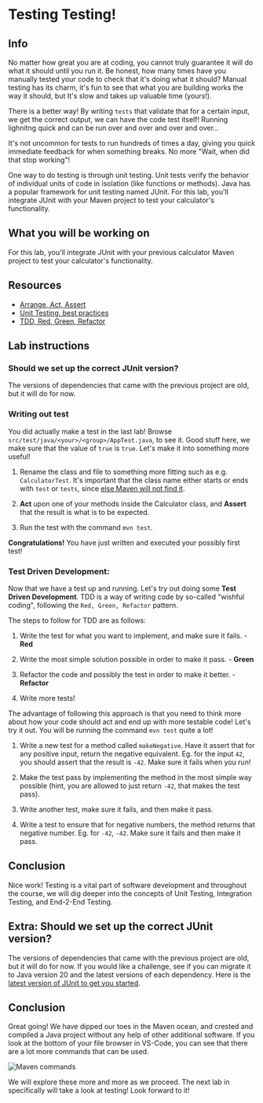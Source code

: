 # Testing Testing!

## Info

No matter how great you are at coding, you cannot truly guarantee it will do what it should until you run it. Be honest, how many times have you manually tested your code to check that it's doing what it should? Manual testing has its charm, it's fun to see that what you are building works the way it should, but It's slow and takes up valuable time (yours!).

There is a better way! By writing `tests` that validate that for a certain input, we get the correct output, we can have the code test itself! Running lighnitng quick and can be run over and over and over and over...

It's not uncommon for tests to run hundreds of times a day, giving you quick immediate feedback for when something breaks. No more "Wait, when did that stop working"! 

One way to do testing is through unit testing. Unit tests verify the behavior of individual units of code in isolation (like functions or methods). Java has a popular framework for unit testing named JUnit.
For this lab, you'll integrate JUnit with your Maven project to test your calculator's functionality.

## What you will be working on

For this lab, you'll integrate JUnit with your previous calculator Maven project to test your calculator's functionality.

## Resources

- [Arrange, Act, Assert](https://java-design-patterns.com/patterns/arrange-act-assert/)
- [Unit Testing, best practices](https://www.baeldung.com/java-unit-testing-best-practices)
- [TDD, Red, Green, Refactor](https://www.codecademy.com/article/tdd-red-green-refactor)

## Lab instructions

### Should we set up the correct JUnit version?

The versions of dependencies that came with the previous project are old, but it will do for now.

### Writing out test
 
You did actually make a test in the last lab! Browse `src/test/java/<your>/<group>/AppTest.java`, to see it. Good stuff here, we make sure that the value of `true` is `true`. Let's make it into something more useful!

1. Rename the class and file to something more fitting such as e.g. `CalculatorTest`. It's important that the class name either starts or ends with `test` or `tests`, since [else Maven will not find it](https://www.vogella.com/tutorials/JUnit/article.html#junit_namingconventions_maven).

1. **Act** upon one of your methods inside the Calculator class, and **Assert** that the result is what is to be expected.

1. Run the test with the command `mvn test`.

**Congratulations!** You have just written and executed your possibly first test!

### Test Driven Development:

Now that we have a test up and running. Let's try out doing some **Test Driven Development**. TDD is a way of writing code by so-called "wishful coding", following the `Red, Green, Refactor` pattern.

The steps to follow for TDD are as follows:

1. Write the test for what you want to implement, and make sure it fails.  - **Red**

1. Write the most simple solution possible in order to make it pass. - **Green**

1. Refactor the code and possibly the test in order to make it better. - **Refactor**

1. Write more tests!

The advantage of following this approach is that you need to think more about how your code should act and end up with more testable code! Let's try it out. You will be running the command `mvn test` quite a lot!

1. Write a new test for a method called `makeNegative`. Have it assert that for any positive input, return the negative equivalent. Eg. for the input `42`, you should assert that the result is `-42`. Make sure it fails when you run!

1. Make the test pass by implementing the method in the most simple way possible (hint, you are allowed to just return `-42`, that makes the test pass).

1. Write another test, make sure it fails, and then make it pass.

1. Write a test to ensure that for negative numbers, the method returns that negative number. Eg. for `-42`, `-42`. Make sure it fails and then make it pass.

## Conclusion

Nice work! Testing is a vital part of software development and throughout the course, we will dig deeper into the concepts of Unit Testing, Integration Testing, and End-2-End Testing.

## Extra: Should we set up the correct JUnit version?

The versions of dependencies that came with the previous project are old, but it will do for now. If you would like a challenge, see if you can migrate it to Java version 20 and the latest versions of each dependency. Here is the [latest version of JUnit to get you started](https://mvnrepository.com/artifact/org.junit.jupiter/junit-jupiter-api/5.10.0).

## Conclusion

Great going! We have dipped our toes in the Maven ocean, and crested and compiled a Java project without any help of other additional software. If you look at the bottom of your file browser in VS-Code, you can see that there are a lot more commands that can be used.

![Maven commands](maven.png)

We will explore these more and more as we proceed. The next lab in specifically will take a look at testing! Look forward to it!
